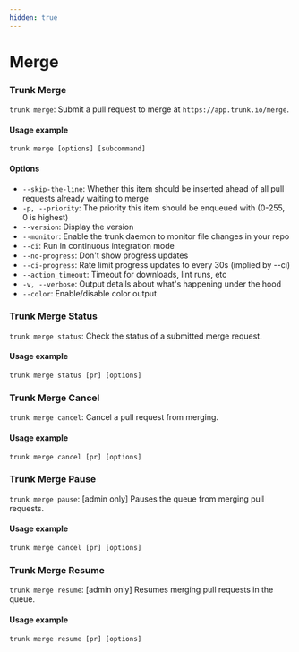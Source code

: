 ```yaml
---
hidden: true
---
```


# Merge

### Trunk Merge

`trunk merge`: Submit a pull request to merge at `https://app.trunk.io/merge`.

#### **Usage** **example**

```
trunk merge [options] [subcommand]
```

#### **Options**

* `--skip-the-line`: Whether this item should be inserted ahead of all pull requests already waiting to merge
* `-p, --priority`: The priority this item should be enqueued with (0-255, 0 is highest)
* `--version`: Display the version
* `--monitor`: Enable the trunk daemon to monitor file changes in your repo
* `--ci`: Run in continuous integration mode
* `--no-progress`: Don't show progress updates
* `--ci-progress`: Rate limit progress updates to every 30s (implied by --ci)
* `--action_timeout`: Timeout for downloads, lint runs, etc
* `-v, --verbose`: Output details about what's happening under the hood
* `--color`: Enable/disable color output

### Trunk Merge Status

`trunk merge status`: Check the status of a submitted merge request.

#### **Usage** **example**

```
trunk merge status [pr] [options]
```

### Trunk Merge Cancel

`trunk merge cancel`: Cancel a pull request from merging.

#### **Usage** **example**

```
trunk merge cancel [pr] [options]
```

### Trunk Merge Pause

`trunk merge pause`: \[admin only] Pauses the queue from merging pull requests.

#### **Usage** **example**

```
trunk merge cancel [pr] [options]
```

### Trunk Merge Resume

`trunk merge resume`: \[admin only] Resumes merging pull requests in the queue.

#### **Usage** **example**

```
trunk merge resume [pr] [options]
```
